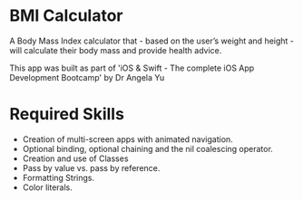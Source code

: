 #  BMI Calculator

A Body Mass Index calculator that - based on the user’s weight and height - will calculate their body mass and provide health advice. 

This app was built as part of 'iOS & Swift - The complete iOS App Development Bootcamp' by Dr Angela Yu

# Required Skills

* Creation of multi-screen apps with animated navigation.
* Optional binding, optional chaining and the nil coalescing operator.
* Creation and use of Classes
* Pass by value vs. pass by reference. 
* Formatting Strings. 
* Color literals.
